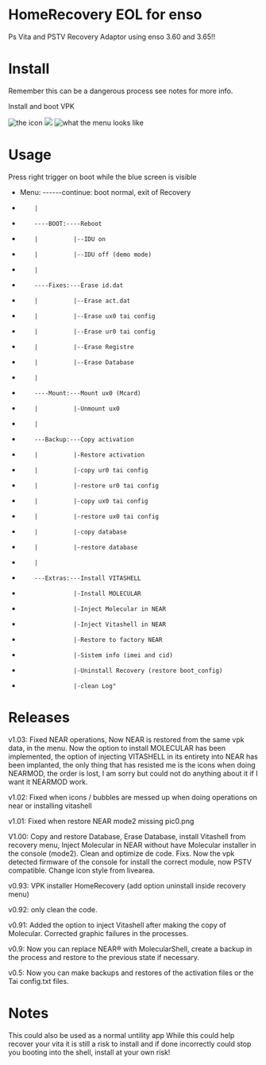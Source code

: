 # HomeRecovery EOL for enso
Ps Vita and PSTV Recovery Adaptor using enso 3.60 and 3.65!!

# Install
Remember this can be a dangerous process see notes for more info.

Install and boot VPK

![](https://fotos.subefotos.com/3956162151dd9e07428187cf6d27886ao.jpg "the icon") ![](https://fotos.subefotos.com/75d4c212c98ba6e5631cfdb3a79e55b9o.jpg "")
![what the menu looks like](https://fotos.subefotos.com/6eb5c583b63b3ea5d1dc16e739db073co.jpg "The Menu")

# Usage
Press right trigger on boot while the blue screen is visible

-  Menu: ------continue: boot normal, exit of Recovery
-         |
-         ----BOOT:----Reboot
-         |          |--IDU on
-         |          |--IDU off (demo mode)
-         |           
-         ----Fixes:---Erase id.dat
-         |          |--Erase act.dat
-         |          |--Erase ux0 tai config
-         |          |--Erase ur0 tai config
-         |          |--Erase Registre
-         |          |--Erase Database
-         |
-         ----Mount:---Mount ux0 (Mcard)
-         |          |-Unmount ux0
-         |
-         ---Backup:---Copy activation
-         |          |-Restore activation
-         |          |-copy ur0 tai config
-         |          |-restore ur0 tai config
-         |          |-copy ux0 tai config
-         |          |-restore ux0 tai config
-         |          |-copy database
-         |          |-restore database
-         |
-         ---Extras:---Install VITASHELL
-                    |-Install MOLECULAR
-                    |-Inject Molecular in NEAR
-                    |-Inject Vitashell in NEAR
-                    |-Restore to factory NEAR
-                    |-Sistem info (imei and cid)
-                    |-Uninstall Recovery (restore boot_config)
-                    |-clean Log"
                    
# Releases

v1.03: Fixed NEAR operations, Now NEAR is restored from the same vpk data, in the menu. Now the option to install MOLECULAR has been implemented, the option of injecting VITASHELL in its entirety into NEAR has been implanted, the only thing that has resisted me is the icons when doing NEARMOD, the order is lost, I am sorry but could not do anything about it if I want it NEARMOD work.

v1.02: Fixed when icons / bubbles are messed up when doing operations on near or installing vitashell

v1.01: Fixed when restore NEAR mode2 missing pic0.png 

V1.00: Copy and restore Database, Erase Database, install Vitashell from recovery menu, Inject Molecular in NEAR without have Molecular          installer in the console (mode2). Clean and optimize de code. Fixs. Now the vpk detected firmware of the console for install the          correct module, now PSTV compatible. Change icon style from livearea.

v0.93: VPK installer HomeRecovery (add option uninstall inside recovery menu)

v0.92: only clean the code.

v0.91: Added the option to inject Vitashell after making the copy of Molecular. Corrected graphic failures in the processes.
                                            
v0.9: Now you can replace NEAR® with MolecularShell, create a backup in the process and restore to the previous state if necessary.

v0.5: Now you can make backups and restores of the activation files or the Tai config.txt files.

# Notes
This could also be used as a normal untility app
While this could help recover your vita it is still a risk to install and if done incorrectly could stop you booting into the shell, install at your own risk!
